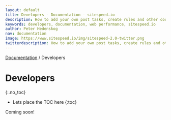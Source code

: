 ```yaml
---
layout: default
title: Developers - Documentation - sitespeed.io
description: How to add your own post tasks, create rules and other cool stuff.
keywords: developers, documentation, web performance, sitespeed.io
author: Peter Hedenskog
nav: documentation
image: https://www.sitespeed.io/img/sitespeed-2.0-twitter.png
twitterdescription: How to add your own post tasks, create rules and other cool stuff.
---
```

[Documentation]({{site.baseurl}}/documentation/sitespeed.io/) / Developers

# Developers
{:.no_toc}

* Lets place the TOC here
{:toc}

Coming soon!
